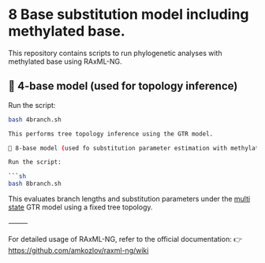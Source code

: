 

# 8 Base substitution model including methylated base.

This repository contains scripts to run phylogenetic analyses with methylated base using RAxML-NG.

## 🔹 4-base model (used for topology inference)

Run the script:

```bash
bash 4branch.sh

This performs tree topology inference using the GTR model.

🔹 8-base model (used fo substitution parameter estimation with methylation)

Run the script:

```sh
bash 8branch.sh
```

This evaluates branch lengths and substitution parameters under the [multi state](https://github.com/amkozlov/raxml-ng/wiki/Input-data#evolutionary-model:~:text=Morphological/multistate) GTR model using a fixed tree topology.

⸻

For detailed usage of RAxML-NG, refer to the official documentation:
👉 https://github.com/amkozlov/raxml-ng/wiki
